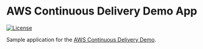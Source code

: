# AWS Continuous Delivery Demo App
[![License](https://img.shields.io/badge/license-Apache-blue.svg)](http://www.apache.org/licenses/LICENSE-2.0.html)

Sample application for the [AWS Continuous Delivery Demo](https://github.com/jumal/aws-continuous-delivery-demo).
